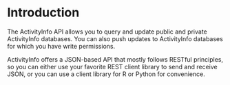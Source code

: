 
# Introduction

The ActivityInfo API allows you to query and update public and private ActivityInfo databases. 
You can also push updates to ActivityInfo databases for which you have write permissions.

ActivityInfo offers a JSON-based API that mostly follows RESTful principles, so 
you can either use your favorite REST client library to send and receive JSON, 
or you can use a client library for R or Python for convenience.

